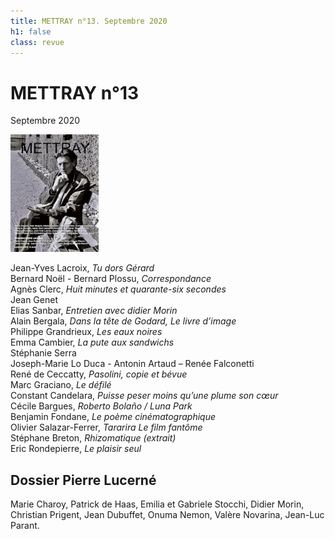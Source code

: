 ```yaml
---
title: METTRAY n°13. Septembre 2020
h1: false
class: revue
---
```


# METTRAY n°13

<span class="date">Septembre 2020</span>

<img class="right" src="/files/mettray-s2-13.jpg" alt="METTRAY n°13. Septembre 2020.">

Jean-Yves Lacroix, _Tu dors Gérard_  
Bernard Noël - Bernard Plossu, _Correspondance_  
Agnès Clerc, _Huit minutes et quarante-six secondes_  
Jean Genet  
Elias Sanbar, _Entretien avec didier Morin_  
Alain Bergala, _Dans la tête de Godard, Le livre d’image_  
Philippe Grandrieux, _Les eaux noires_  
Emma Cambier, _La pute aux sandwichs_  
Stéphanie Serra  
Joseph-Marie Lo Duca - Antonin Artaud – Renée Falconetti  
René de Ceccatty, _Pasolini, copie et bévue_  
Marc Graciano, _Le défilé_  
Constant Candelara, _Puisse peser moins qu’une plume son cœur_  
Cécile Bargues, _Roberto Bolaño / Luna Park_  
Benjamin Fondane, _Le poème cinématographique_  
Olivier Salazar-Ferrer, _Tararira Le film fantôme_  
Stéphane Breton, _Rhizomatique (extrait)_  
Eric Rondepierre, _Le plaisir seul_

## Dossier Pierre Lucerné

Marie Charoy, Patrick de Haas, Emilia et Gabriele Stocchi, Didier Morin, Christian Prigent, Jean Dubuffet, Onuma Nemon, Valère Novarina, Jean-Luc Parant.